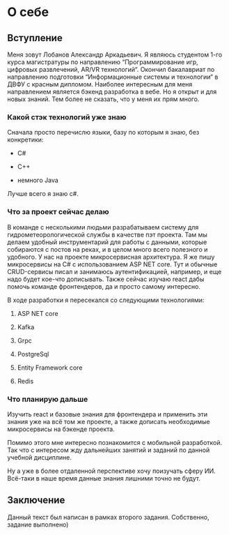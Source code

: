 # О себе

## Вступление

Меня зовут Лобанов Александр Аркадьевич. Я являюсь студентом 1-го курса магистратуры по направлению “Программирование игр, цифровых развлечений, AR/VR технологий“.  Окончил бакалавриат по направлению подготовки “Информационные системы и технологии“ в ДВФУ с красным дипломом. Наиболее интересным для меня направлением является бэкенд разработка в вебе. Но я открыт и для новых знаний. Тем более не сказать, что у меня их прям много.

### Какой стэк технологий уже знаю

Сначала просто перечислю языки, базу по которым я знаю, без конкретики:

* С#

* С\+\+

* немного Java

Лучше всего я знаю c#.

### Что за проект сейчас делаю

В команде с несколькими людьми разрабатываем систему для гидрометеорологической службы в качестве пэт проекта. Там мы делаем удобный инструментарий для работы с данными, которые собираются с постов на реках, и в целом много всего полезного и удобного. У нас на проекте микросервисная архитектура. Я же пишу микросервисы на C# с использованием ASP NET core. Тут и обычные CRUD-сервисы писал и занимаюсь аутентификацией, например, и еще надо будет кое-что дописывать. Также сейчас изучаю react дабы помочь команде фронтендеров, да и просто самому интересно.

В ходе разработки я пересекался со следующими технологиями:

1. ASP NET core

2. Kafka

3. Grpc

4. PostgreSql

5. Entity Framework core

6. Redis

### Что планирую дальше

Изучить react и базовые знания для фронтендера и применить эти знания уже на всё том же проекте, а также дописать необходимые микросервисы на бэкенде проекта.

Помимо этого мне интересно познакомится с мобильной разработкой. Так что с интересом жду дальнейших занятий и заданий по данной учебной дисциплине.

Ну а уже в более отдаленной перспективе хочу поизучать сферу ИИ. Всё-таки в наше время данные знания лишними точно не будут.

## Заключение

Данный текст был написан в рамках второго задания. Собственно, задание выполнено)
